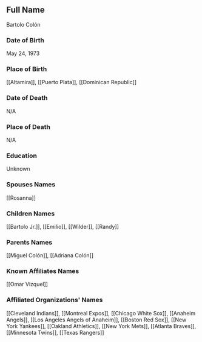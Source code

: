 ## Full Name
Bartolo Colón

### Date of Birth
May 24, 1973

### Place of Birth
[[Altamira]], [[Puerto Plata]], [[Dominican Republic]]

### Date of Death
N/A

### Place of Death
N/A

### Education
Unknown

### Spouses Names
[[Rosanna]]

### Children Names
[[Bartolo Jr.]], [[Emilio]], [[Wilder]], [[Randy]]

### Parents Names
[[Miguel Colón]], [[Adriana Colón]]

### Known Affiliates Names
[[Omar Vizquel]]

### Affiliated Organizations' Names
[[Cleveland Indians]], [[Montreal Expos]], [[Chicago White Sox]], [[Anaheim Angels]], [[Los Angeles Angels of Anaheim]], [[Boston Red Sox]], [[New York Yankees]], [[Oakland Athletics]], [[New York Mets]], [[Atlanta Braves]], [[Minnesota Twins]], [[Texas Rangers]]